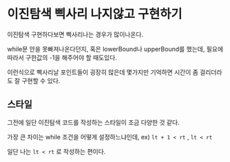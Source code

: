 # 이진탐색 삑사리 나지않고 구현하기

이진탐색 구현하다보면 삑사리나는 경우가 많이나온다.

while문 안을 못빠져나온다던지, 혹은 lowerBound나 upperBound를 했는데, 필요에따라서 구한값의 -1을 해주어야 할 때도있다.

이런식으로 삑사리날 포인트들이 굉장히 많은데 몇가지만 기억하면 시간이 좀 걸리더라도 잘 구현할 수 있다.

## 스타일

그전에 일단 이진탐색 코드를 작성하는 스타일이 조금 다양한 것 같다.

가장 큰 차이는 while 조건을 어떻게 설정하느냐인데, ex) `lt + 1 < rt` , `lt < rt`

일단 나는 `lt < rt` 로 작성하는 편이다.





